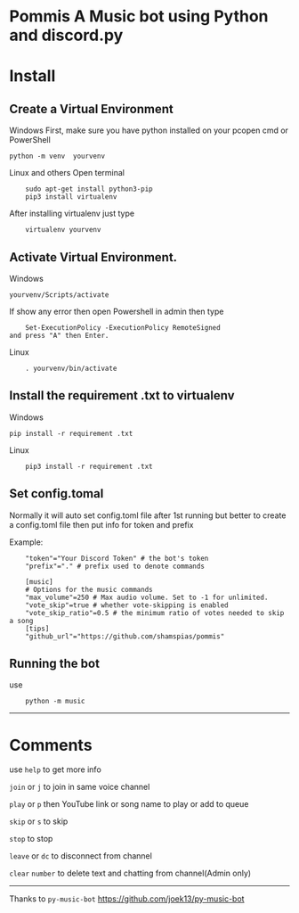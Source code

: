 # Pommis A Music bot using Python and discord.py

# Install

## Create a Virtual Environment

Windows First, make sure you have python installed on your pcopen cmd or PowerShell
	
	python -m venv  yourvenv
		
Linux and others Open terminal
	
        sudo apt-get install python3-pip
        pip3 install virtualenv
	
After installing virtualenv just type

        virtualenv yourvenv

## Activate Virtual Environment.

Windows
	
	yourvenv/Scripts/activate
		
If show any error then open Powershell in admin
then type

        Set-ExecutionPolicy -ExecutionPolicy RemoteSigned
	and press "A" then Enter.

Linux

        . yourvenv/bin/activate

## Install the requirement .txt to virtualenv

Windows
	
	pip install -r requirement .txt

Linux
	
        pip3 install -r requirement .txt

## Set config.tomal
Normally it will auto set config.toml file after 1st running 
but better to create a config.toml file then put info for token and prefix 

Example:

        "token"="Your Discord Token" # the bot's token
        "prefix"="." # prefix used to denote commands
        
        [music]
        # Options for the music commands
        "max_volume"=250 # Max audio volume. Set to -1 for unlimited.
        "vote_skip"=true # whether vote-skipping is enabled
        "vote_skip_ratio"=0.5 # the minimum ratio of votes needed to skip a song
        [tips]
        "github_url"="https://github.com/shamspias/pommis"
        

## Running the bot

use 

        python -m music

-------------------------------
# Comments

use `help` to get more info

`join` or `j` to join in same voice channel

`play` or `p` then YouTube link or song name to 
play or add to queue

`skip` or `s` to skip

`stop` to stop

`leave` or `dc` to disconnect from channel

`clear` `number` to delete text and chatting from channel(Admin only)



-------------------




Thanks to `py-music-bot`
https://github.com/joek13/py-music-bot
